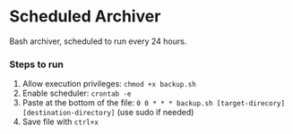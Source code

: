 # Scheduled Archiver
Bash archiver, scheduled to run every 24 hours.
 ### Steps to run
 1. Allow execution privileges: `chmod +x backup.sh`
 2. Enable scheduler: `crontab -e`
 3. Paste at the bottom of the file: `0 0 * * * backup.sh [target-direcory] [destination-directory]` (use sudo if needed)
 4. Save file with `ctrl+x`
